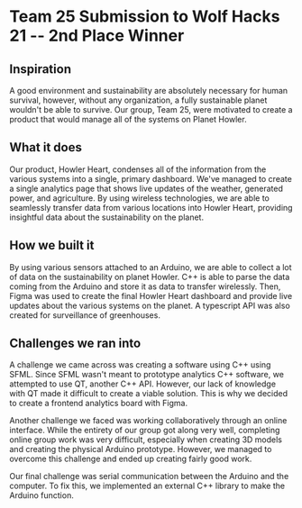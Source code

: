 

# Team 25 Submission to Wolf Hacks 21 -- 2nd Place Winner

## Inspiration
A good environment and sustainability are absolutely necessary for human survival, however, without any organization, a fully sustainable planet wouldn't be able to survive. Our group, Team 25, were motivated to create a product that would manage all of the systems on Planet Howler.

## What it does
Our product, Howler Heart, condenses all of the information from the various systems into a single, primary dashboard. We've managed to create a single analytics page that shows live updates of the weather, generated power, and agriculture. By using wireless technologies, we are able to seamlessly transfer data from various locations into Howler Heart, providing insightful data about the sustainability on the planet.

## How we built it
By using various sensors attached to an Arduino, we are able to collect a lot of data on the sustainability on planet Howler. C++ is able to parse the data coming from the Arduino and store it as data to transfer wirelessly. Then, Figma was used to create the final Howler Heart dashboard and provide live updates about the various systems on the planet. A typescript API was also created for surveillance of greenhouses.

## Challenges we ran into
A challenge we came across was creating a software using C++ using SFML. Since SFML wasn't meant to prototype analytics C++ software, we attempted to use QT, another C++ API. However, our lack of knowledge with QT made it difficult to create a viable solution. This is why we decided to create a frontend analytics board with Figma.

Another challenge we faced was working collaboratively through an online interface. While the entirety of our group got along very well, completing online group work was very difficult, especially when creating 3D models and creating the physical Arduino prototype. However, we managed to overcome this challenge and ended up creating fairly good work.

Our final challenge was serial communication between the Arduino and the computer. To fix this, we implemented an external C++ library to make the Arduino function.
